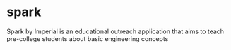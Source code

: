 # spark
Spark by Imperial is an educational outreach application that aims to teach pre-college students about basic engineering concepts

